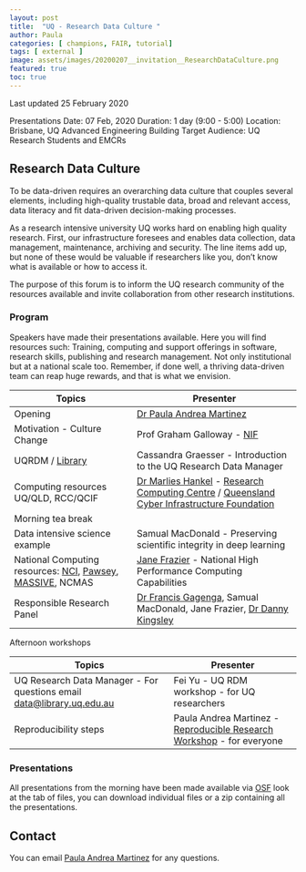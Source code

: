 ```yaml
---
layout: post
title:  "UQ - Research Data Culture "
author: Paula
categories: [ champions, FAIR, tutorial]
tags: [ external ]
image: assets/images/20200207__invitation__ResearchDataCulture.png
featured: true
toc: true
---
```


Last updated 25 February 2020

Presentations
Date: 07 Feb, 2020
Duration: 1 day (9:00 - 5:00)
Location: Brisbane, UQ Advanced Engineering Building
Target Audience: UQ Research Students and EMCRs

## Research Data Culture
To be data-driven requires an overarching data culture that couples several elements, including high-quality trustable data, broad and relevant access, data literacy and fit data-driven decision-making processes.

As a research intensive university UQ works hard on enabling high quality research. First, our infrastructure foresees and enables data collection, data management, maintenance, archiving and security. The line items add up, but none of these would be valuable if researchers like you, don’t know what is available or how to access it.

The purpose of this forum is to inform the UQ research community of the resources available and invite collaboration from other research institutions.

### Program

Speakers have made their presentations available. Here you will find resources such: Training, computing and support offerings in software, research skills, publishing and research management. Not only institutional but at a national scale too.
Remember, if done well, a thriving data-driven team can reap huge rewards, and that is what we envision.

|Topics| Presenter|
|---|---|
|Opening| [Dr Paula Andrea Martinez](https://twitter.com/orchid00)|
|Motivation - Culture Change|Prof Graham Galloway - [NIF](https://twitter.com/NIFAus) |
|UQRDM / [Library](https://twitter.com/UQ_library)|Cassandra Graesser - Introduction to the UQ Research Data Manager|
|Computing resources UQ/QLD, RCC/QCIF|[Dr Marlies Hankel](https://twitter.com/HankelMarlies) - [Research Computing Centre](https://twitter.com/RCCUQ) / [Queensland Cyber Infrastructure Foundation](https://twitter.com/qcifltd/)|
|Morning tea break||
|Data intensive science example | Samual MacDonald - Preserving scientific integrity in deep learning|
|National Computing resources: [NCI](https://twitter.com/NCInews), [Pawsey](https://twitter.com/PawseyCentre), [MASSIVE](https://twitter.com/eResearchMonash), NCMAS|[Jane Frazier](https://twitter.com/mignon1915) - National High Performance Computing Capabilities|
|Responsible Research Panel|[Dr Francis Gagenga](https://twitter.com/FGacenga), Samual MacDonald, Jane Frazier, [Dr Danny Kingsley](https://twitter.com/dannykay68)|

Afternoon workshops

|Topics| Presenter|
|---|---|
|UQ Research Data Manager - For questions email  [data@library.uq.edu.au](data@library.uq.edu.au)|Fei Yu - UQ RDM workshop - for UQ researchers|
|Reproducibility steps| Paula Andrea Martinez - [Reproducible Research Workshop](https://gitpitch.com/orchid00/ReproducibleResearchThings/gh-pages#/1) - for everyone|

### Presentations

All presentations from the morning have been made available via [OSF](https://osf.io/645vc/) look at the tab of files, you can download individual files or a zip containing all the presentations.

## Contact

You can email [Paula Andrea Martinez](p.martinez@uq.edu.au) for any questions.
